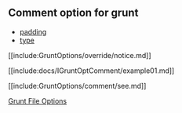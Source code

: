 ## Comment option for grunt

* [padding](padding/index.html)
* [type](type/index.html)

[[include:GruntOptions/override/notice.md]]

[[include:docs/IGruntOptComment/example01.md]]

[[include:GruntOptions/comment/see.md]]

[Grunt File Options](../index.html)